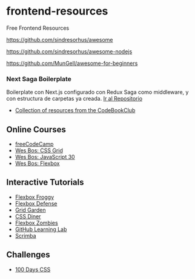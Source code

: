 # frontend-resources
Free Frontend Resources

https://github.com/sindresorhus/awesome

https://github.com/sindresorhus/awesome-nodejs

https://github.com/MunGell/awesome-for-beginners


### Next Saga Boilerplate
Boilerplate con Next.js configurado con Redux Saga como middleware, y con estructura de carpetas ya creada.
[Ir al Repositorio](https://github.com/josealvaradoo/next-saga-boilerplate)

- [Collection of resources from the CodeBookClub](https://github.com/sneyderdev/codebookclub-resources)

## Online Courses
+ [freeCodeCamp](https://www.freecodecamp.org)
+ [Wes Bos: CSS Grid](https://cssgrid.io)
+ [Wes Bos: JavaScript 30](https://javascript30.com)
+ [Wes Bos: Flexbox](https://flexbox.io)

## Interactive Tutorials
+ [Flexbox Froggy](https://flexboxfroggy.com)
+ [Flexbox Defense](http://www.flexboxdefense.com)
+ [Grid Garden](https://cssgridgarden.com)
+ [CSS Diner](https://flukeout.github.io)
+ [Flexbox Zombies](https://geddski.teachable.com/p/flexbox-zombies)
+ [GitHub Learning Lab](https://lab.github.com)
+ [Scrimba](https://scrimba.com/)

## Challenges
+ [100 Days CSS](https://100dayscss.com/)
